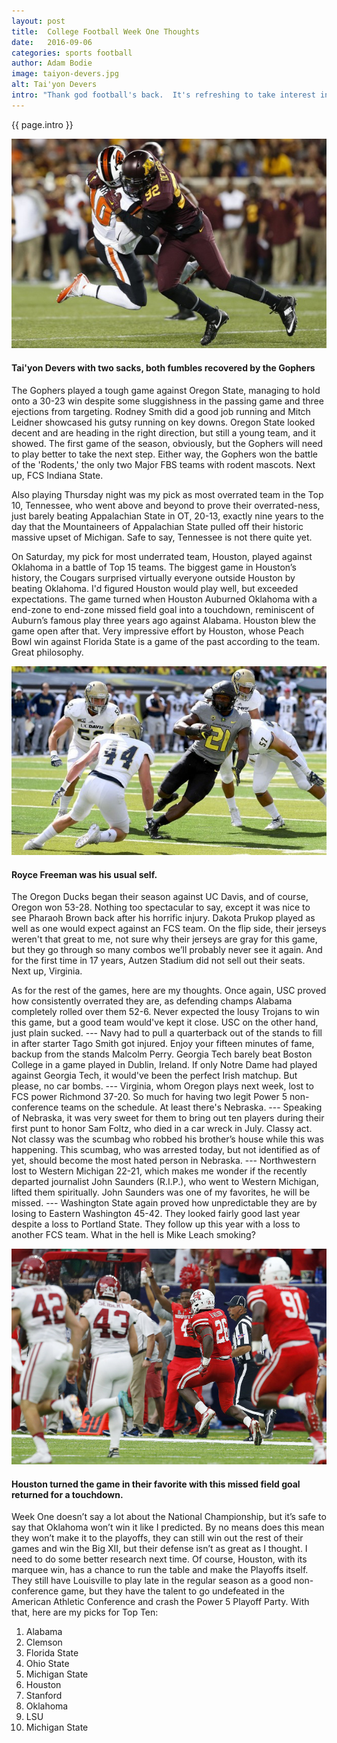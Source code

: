 ```yaml
---
layout: post
title:  College Football Week One Thoughts
date:   2016-09-06
categories: sports football
author: Adam Bodie
image: taiyon-devers.jpg
alt: Tai'yon Devers
intro: "Thank god football's back.  It's refreshing to take interest in something besides politics and this ridiculous election.  Week One is under wraps, and though only a handful of games carry any value, it's only the beginning.  Here's my thoughts."
---
```

<div class="article">
<p> {{ page.intro }}</p>
<div class="blog-pic">
		<img src="/img/taiyon-devers.jpg" data-toggle="tooltip" title="Tai'yon Devers" class="image block img-responsive">
		<h4>Tai'yon Devers with two sacks, both fumbles recovered by the Gophers</h4>
</div>
<p>The Gophers played a tough game against Oregon State, managing to hold onto a 30-23 win despite some sluggishness in the passing game and three ejections from targeting.  Rodney Smith did a good job running and Mitch Leidner showcased his gutsy running on key downs.  Oregon State looked decent and are heading in the right direction, but still a young team, and it showed.  The first game of the season, obviously, but the Gophers will need to play better to take the next step.  Either way, the Gophers won the battle of the 'Rodents,' the only two Major FBS teams with rodent mascots.  Next up, FCS Indiana State.</p>

<p>Also playing Thursday night was my pick as most overrated team in the Top 10, Tennessee, who went above and beyond to prove their overrated-ness, just barely beating Appalachian State in OT, 20-13, exactly nine years to the day that the Mountaineers of Appalachian State pulled off their historic massive upset of Michigan.  Safe to say, Tennessee is not there quite yet.</p>

<p>On Saturday, my pick for most underrated team, Houston, played against Oklahoma in a battle of Top 15 teams.  The biggest game in Houston’s history, the Cougars surprised virtually everyone outside Houston by beating Oklahoma.  I'd figured Houston would play well, but exceeded expectations.  The game turned when Houston Auburned Oklahoma with a end-zone to end-zone missed field goal into a touchdown, reminiscent of Auburn’s famous play three years ago against Alabama.  Houston blew the game open after that.  Very impressive effort by Houston, whose Peach Bowl win against Florida State is a game of the past according to the team.  Great philosophy.</p>
<div class="blog-pic" style="float: left">
		<img src="/img/royce-freeman.jpg" data-toggle="tooltip" title="Royce Freeman" class="image block img-responsive">
		<h4>Royce Freeman was his usual self.</h4>
</div>
<p>The Oregon Ducks began their season against UC Davis, and of course, Oregon won 53-28.  Nothing too spectacular to say, except it was nice to see Pharaoh Brown back after his horrific injury.  Dakota Prukop played as well as one would expect against an FCS team.  On the flip side, their jerseys weren't that great to me, not sure why their jerseys are gray for this game, but they go through so many combos we’ll probably never see it again.  And for the first time in 17 years, Autzen Stadium did not sell out their seats.  Next up, Virginia.</p>

<p>As for the rest of the games, here are my thoughts.  Once again, USC proved how consistently overrated they are, as defending champs Alabama completely rolled over them 52-6.  Never expected the lousy Trojans to win this game, but a good team would've kept it close.  USC on the other hand, just plain sucked. --- Navy had to pull a quarterback out of the stands to fill in after starter Tago Smith got injured.  Enjoy your fifteen minutes of fame, backup from the stands Malcolm Perry.  Georgia Tech barely beat Boston College in a game played in Dublin, Ireland.  If only Notre Dame had played against Georgia Tech, it would've been the perfect Irish matchup.  But please, no car bombs. --- Virginia, whom Oregon plays next week, lost to FCS power Richmond 37-20.  So much for having two legit Power 5 non-conference teams on the schedule.  At least there's Nebraska. --- Speaking of Nebraska, it was very sweet for them to bring out ten players during their first punt to honor Sam Foltz, who died in a car wreck in July.  Classy act.  Not classy was the scumbag who robbed his brother’s house while this was happening.  This scumbag, who was arrested today, but not identified as of yet, should become the most hated person in Nebraska. --- Northwestern lost to Western Michigan 22-21, which makes me wonder if the recently departed journalist John Saunders (R.I.P.), who went to Western Michigan, lifted them spiritually.  John Saunders was one of my favorites, he will be missed. --- Washington State again proved how unpredictable they are by losing to Eastern Washington 45-42.  They looked fairly good last year despite a loss to Portland State.  They follow up this year with a loss to another FCS team.  What in the hell is Mike Leach smoking?</p>
<div class="blog-pic">
		<img src="/img/houston.jpg" data-toggle="tooltip" title="Houston" class="image block img-responsive">
		<h4>Houston turned the game in their favorite with this missed field goal returned for a touchdown.</h4>
</div>
<p>Week One doesn’t say a lot about the National Championship, but it’s safe to say that Oklahoma won’t win it like I predicted.  By no means does this mean they won’t make it to the playoffs, they can still win out the rest of their games and win the Big XII, but their defense isn’t as great as I thought.  I need to do some better research next time.  Of course, Houston, with its marquee win, has a chance to run the table and make the Playoffs itself.  They still have Louisville to play late in the regular season as a good non-conference game, but they have the talent to go undefeated in the American Athletic Conference and crash the Power 5 Playoff Party.  With that, here are my picks for Top Ten:</p>

<ol>
<li>Alabama</li>
<li>Clemson</li>
<li>Florida State</li>
<li>Ohio State</li>
<li>Michigan State</li>
<li>Houston</li>
<li>Stanford</li>
<li>Oklahoma</li>
<li>LSU</li>
<li>Michigan State</li>
</ol>

</div>
